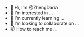 - 👋 Hi, I’m @ZhengDaria
- 👀 I’m interested in ...
- 🌱 I’m currently learning ...
- 💞️ I’m looking to collaborate on ...
- 📫 How to reach me ...

<!---
ZhengDaria/ZhengDaria is a ✨ special ✨ repository because its `README.md` (this file) appears on your GitHub profile.
You can click the Preview link to take a look at your changes.
--->
